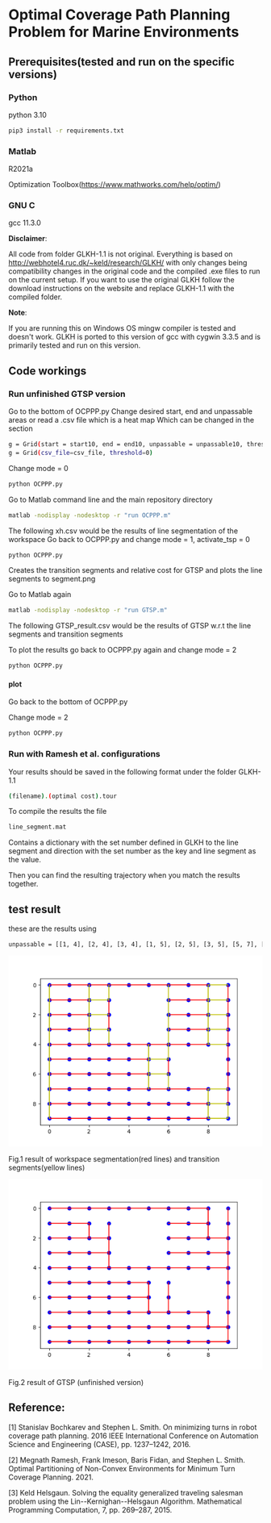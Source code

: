 # Optimal Coverage Path Planning Problem for Marine Environments

## Prerequisites(tested and run on the specific versions)

### Python

python 3.10

```bash
pip3 install -r requirements.txt
```

### Matlab

R2021a

Optimization Toolbox(https://www.mathworks.com/help/optim/)

### GNU C

gcc 11.3.0

**Disclaimer**:

All code from folder GLKH-1.1 is not original. Everything is based on http://webhotel4.ruc.dk/~keld/research/GLKH/ with only changes being compatibility changes in the original code and the compiled .exe files to run on the current setup. If you want to use the original GLKH follow the download instructions on the website and replace GLKH-1.1 with the compiled folder.

**Note**:

If you are running this on Windows OS mingw compiler is tested and doesn't work. GLKH is ported to this version of gcc with cygwin 3.3.5 and is primarily tested and run on this version.

## Code workings
### Run unfinished GTSP version

Go to the bottom of OCPPP.py
Change desired start, end and unpassable areas or read a .csv file which is a heat map
Which can be changed in the section
```bash
g = Grid(start = start10, end = end10, unpassable = unpassable10, threshold = 0)
g = Grid(csv_file=csv_file, threshold=0)
```

Change mode = 0

```bash
python OCPPP.py
```

Go to Matlab command line and the main repository directory

```bash
matlab -nodisplay -nodesktop -r "run OCPPP.m"
```

The following xh.csv would be the results of line segmentation of the workspace
Go back to OCPPP.py and change mode = 1, activate_tsp = 0

```bash
python OCPPP.py
```

Creates the transition segments and relative cost for GTSP and plots the line segments to segment.png

Go to Matlab again

```bash
matlab -nodisplay -nodesktop -r "run GTSP.m"
```
The following GTSP_result.csv would be the results of GTSP w.r.t the line segments and transition segments

To plot the results go back to OCPPP.py again and change mode = 2

```bash
python OCPPP.py
``` 
#### plot
Go back to the bottom of OCPPP.py

Change mode = 2

```bash
python OCPPP.py
```

### Run with Ramesh et al. configurations
<!---
Go to the bottom of OCPPP.py

Change desired start, end and unpassable areas or read a .csv file which is a heat map.

Edit the section bellow accordingly at the bottom of OCPPP.py

```bash
g = Grid(start = (designated start), end = (designated end), unpassable = (position of obstacle))
g = Grid(csv_file=csv_file, threshold=(number of oyster which is considered worthy of traversing on the coordinate))
```

Change mode = 0

```bash
python OCPPP.py
```

Go to Matlab command line and the main repository directory

```bash
matlab -nodisplay -nodesktop -r "run OCPPP.m"
```

The following xh.csv would be the results of line segmentation of the workspace
Go back to OCPPP.py and change mode = 1, activate_tsp = 1

```bash
python OCPPP.py
```

You would get the file OCPPP(number).gtsp and copy to GLKH-1.1/GTSPLIB run GLKH

```bash
cp (filename).gtsp GLKH-1.1/GTSPLIB/
cd GLKH-1.1
# note don't add .gtsp at the end for run GLKH
./runGLKH (filename)
```
--->

Your results should be saved in the following format under the folder GLKH-1.1

```bash
(filename).(optimal cost).tour
```

To compile the results the file

```bash
line_segment.mat
```

Contains a dictionary with the set number defined in GLKH to the line segment and direction with the set number as the key and line segment as the value.

Then you can find the resulting trajectory when you match the results together.

## test result
these are the results using
```bash
unpassable = [[1, 4], [2, 4], [3, 4], [1, 5], [2, 5], [3, 5], [5, 7], [5, 8], [6, 7], [6, 8]]
```
![](segment.png)

Fig.1 result of workspace segmentation(red lines) and transition segments(yellow lines)

![](GTSP.png)

Fig.2 result of GTSP (unfinished version)

## Reference:
[1] Stanislav Bochkarev and Stephen L. Smith. On minimizing turns in robot coverage path planning. 2016 IEEE International Conference on Automation Science and Engineering (CASE), pp. 1237–1242, 2016.

[2] Megnath Ramesh, Frank Imeson, Baris Fidan, and Stephen L. Smith. Optimal Partitioning of Non-Convex Environments for Minimum Turn Coverage Planning. 2021.

[3] Keld Helsgaun. Solving the equality generalized traveling salesman problem using the Lin--Kernighan--Helsgaun Algorithm. Mathematical Programming Computation, 7, pp. 269–287, 2015.
